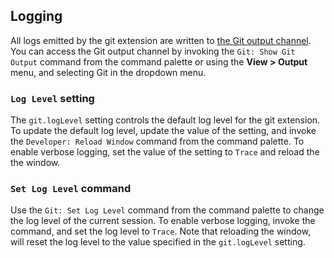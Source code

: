 ## Logging 

All logs emitted by the git extension are written to [the Git output channel](https://code.visualstudio.com/docs/editor/versioncontrol#_git-output-window). You can access the Git output channel by invoking the `Git: Show Git Output` command from the command palette or using the **View > Output**  menu, and selecting Git in the dropdown menu.

### `Log Level` setting

The `git.logLevel` setting controls the default log level for the git extension. To update the default log level, update the value of the setting, and invoke the `Developer: Reload Window` command from the command palette. To enable verbose logging, set the value of the setting to `Trace` and reload the the window.

### `Set Log Level` command

Use the `Git: Set Log Level` command from the command palette to change the log level of the current session. To enable verbose logging, invoke the command, and set the log level to `Trace`. Note that reloading the window, will reset the log level to the value specified in the `git.logLevel` setting.